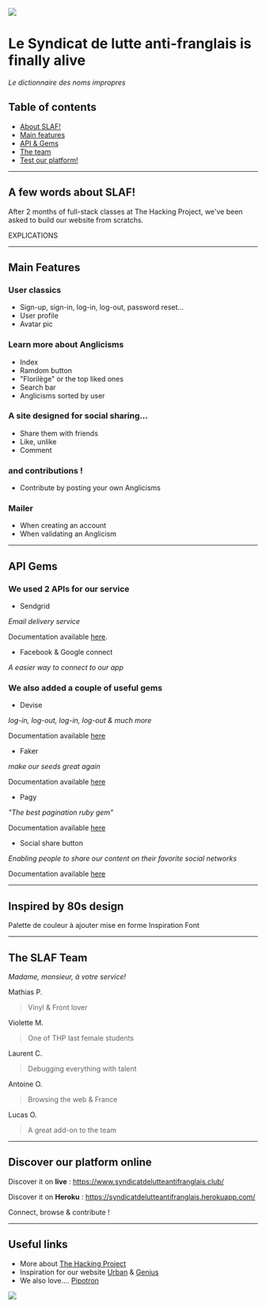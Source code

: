 ![](https://syndicatdelutteantifranglais.herokuapp.com/logoslaf.png)

# Le Syndicat de lutte anti-franglais is finally alive
_Le dictionnaire des noms impropres_

## Table of contents

- [About SLAF!](#a-few-words-about-slaf)
- [Main features](#main-features)
- [API & Gems](#api-gems)
- [The team](#the-slaf-team)
- [Test our platform!](#test-our-platform-online)

---

## A few words about SLAF!

After 2 months of full-stack classes at The Hacking Project, we've been asked to build our website from scratchs.

EXPLICATIONS

---


## Main Features

### User classics
- Sign-up, sign-in, log-in, log-out, password reset...
- User profile 
- Avatar pic

### Learn more about Anglicisms
- Index
- Ramdom button
- "Florilège" or the top liked ones
- Search bar
- Anglicisms sorted by user

### A site designed for social sharing...
- Share them with friends
- Like, unlike
- Comment

### and contributions ! 
- Contribute by posting your own Anglicisms

### Mailer
- When creating an account
- When validating an Anglicism

---

## API Gems

### We used 2 APIs for our service

- Sendgrid

_Email delivery service_

Documentation available [here](https://docs.sendgrid.com/for-developers/sending-email/rubyonrails).

- Facebook & Google connect

_A easier way to connect to our app_


### We also added a couple of useful gems

- Devise

_log-in, log-out, log-in, log-out & much more_

Documentation available [here](https://github.com/heartcombo/devise)

- Faker

_make our seeds great again_

Documentation available [here](https://github.com/faker-ruby/faker)

- Pagy

_"The best pagination ruby gem"_

Documentation available [here](https://github.com/ddnexus/pagy)

- Social share button

_Enabling people to share our content on their favorite social networks_

Documentation available [here](https://github.com/huacnlee/social-share-button)

---

## Inspired by 80s design

Palette de couleur à ajouter mise en forme
Inspiration
Font

---

## The SLAF Team
_Madame, monsieur, à votre service!_

Mathias P.
> Vinyl & Front lover

Violette M.
> One of THP last female students

Laurent C.
> Debugging everything with talent

Antoine O.
> Browsing the web & France

Lucas O.
> A great add-on to the team

---

## Discover our platform online

Discover it on **live** : https://www.syndicatdelutteantifranglais.club/

Discover it on **Heroku** : https://syndicatdelutteantifranglais.herokuapp.com/

Connect, browse & contribute ! 

---

## Useful links

- More about [The Hacking Project](https://www.thehackingproject.org/)
- Inspiration for our website [Urban](https://www.urbandictionary.com/) & [Genius](https://genius.com/)
- We also love.... [Pipotron](http://www.lepipotron.com/)


![](https://c.tenor.com/NuaVCaFJTVMAAAAC/bilingue-didier-bourdon.gif)